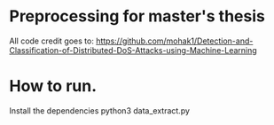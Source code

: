 # Preprocessing for master's thesis
All code credit goes to: https://github.com/mohak1/Detection-and-Classification-of-Distributed-DoS-Attacks-using-Machine-Learning

# How to run. 
Install the dependencies
python3 data_extract.py <LABEL> <chunksize>